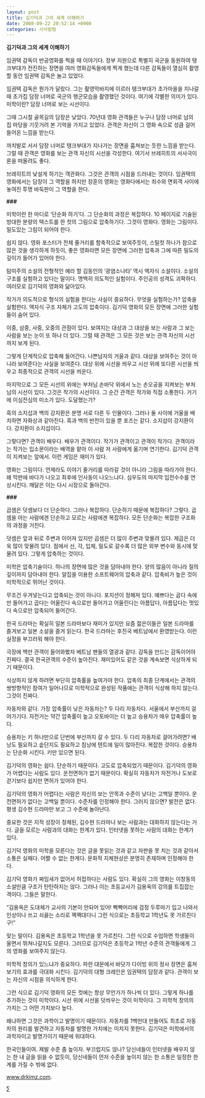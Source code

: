 ```yaml
---
layout: post
title: 김기덕과 그의 세계 이해하기
date: 2008-09-22 20:52:14 +0900
categories: 시사칼럼
---
```

**김기덕과 그의 세계 이해하기**

임권택 감독이 반공영화를 찍을 때 이야기다. 정부 지원으로 특별히 국군을 동원하여 탱크부대가 전진하는 장면을 여러 영화감독들에게 찍게 했는데 다른 감독들이 열심히 촬영할 동안 임권택 감독은 놀고 있었다. 

임권택 감독은 뭔가가 달랐다. 그는 촬영막바지에 이르러 탱크부대가 초가마을을 지나갈 때 초가집 담장 너머로 국군의 행군모습을 촬영했던 것이다. 여기에 각별한 의미가 있다. 미학이란? 담장 너머로 보는 시선이다. 

그때 그시절 골목길의 담장은 낮았다. 70년대 영화 관객들은 누구나 담장 너머로 남의 집 마당을 기웃거려 본 기억을 가지고 있었다. 관객은 자신이 그 영화 속으로 성큼 걸어들어온 느낌을 받는다.

까치발로 서서 담장 너머로 탱크부대가 지나가는 장면을 훔쳐보는 듯한 느낌을 받는다. 그럴 때 관객은 영화를 보는 관객 자신의 시선을 각성한다. 여기서 브레히트의 서사극이론을 떠올려도 좋다. 

브레히트의 낯설게 하기는 객관화다. 그것은 관객의 시점을 드러내는 것이다. 임권택의 영화에서는 담장이 그 역할을 하지만 장훈의 영화는 영화다에서는 죄수와 면회객 사이에 놓여진 투명 바둑판이 그 역할을 한다.

**###**

미학이란 한 마디로 ‘단순화 하기’다. 그 단순화의 과정은 복잡하다. 10 페이지로 기술된 방대한 분량의 텍스트를 한 컷의 그림으로 압축하기다. 그것이 영화다. 영화는 그림이다. 밀도있는 그림이 되어야 한다.

쉽지 않다. 영화 포스터가 전체 줄거리를 함축적으로 보여주듯이, 스틸컷 하나가 참으로 많은 것을 생각하게 하듯이, 좋은 영화라면 모든 장면에 그러한 압축과 그에 따른 밀도의 깊이가 들어가 있어야 한다. 

탐미주의 소설의 전형적인 예라 할 김동인의 ‘광염소나타’ 역시 액자식 소설이다. 소설의 구조를 실험하고 있다는 말이다. 명백히 의도적인 실험이다. 주인공의 성격도 괴팍하다. 여러모로 김기덕의 영화와 닮아있다. 

작가가 의도적으로 형식의 실험을 한다는 사실이 중요하다. 무엇을 실험하는가? 압축을 실험한다. 액자식 구조 자체가 고도의 압축이다. 김기덕 영화의 모든 장면에 그러한 실험들이 숨어 있다. 

이중, 삼중, 사중, 오중의 관점이 있다. 보여지는 대상과 그 대상을 보는 사람과 그 보는 사람을 보는 눈이 또 하나 더 있다. 그럴 때 관객은 그 모든 것은 보는 관객 자신의 시선까지 보게 된다. 

그렇게 단계적으로 압축해 들어간다. 나쁜남자의 거울과 같다. 대상을 보여주는 것이 아니라 보여준다는 사실을 보여준다. 대상 위에 시선을 씌우고 시선 위에 또다른 시선을 씌우고 최종적으로 관객의 시선을 씌운다.

마지막으로 그 모든 시선의 위에는 부처님 손바닥 위에서 노는 손오공을 지켜보는 부처님의 시선이 있다. 그것은 작가의 시선이다. 그 순간 관객은 작가와 직접 소통한다. 거기에 이심전심의 미소가 있다. 도달했는가?

흑의 소지섭과 백의 강지환은 분명 서로 다른 두 인물이다. 그러나 둘 사이에 거울을 배치하면 자화상과 같아진다. 흑과 백의 반전이 있을 뿐 포즈는 같다. 소지섭이 강지환이다. 강지환이 소지섭이다. 

그렇다면? 관객이 배우다. 배우가 관객이다. 작가가 관객이고 관객이 작가다. 관객이라는 작가는 입소문이라는 배역을 맡아 이 사람 저 사람에게 옮기며 연기한다. 김기덕 관객이 지켜보는 앞에서. 이런 게임은 재미가 있다. 

영화는 그림이다. 언제라도 이야기 줄거리를 따라갈 것이 아니라 그림을 따라가야 한다. 왜 막판에 바다가 나오고 최후에 인사동이 나오느냐다. 심우도의 마지막 입전수수를 연상시킨다. 깨달은 이는 다시 시장으로 돌아간다. 

**###**

곱셈은 덧셈보다 더 단순하다. 그러나 복잡하다. 단순하기 때문에 복잡하다? 그렇다. 곱셈을 아는 사람에겐 단순하고 모르는 사람에겐 복잡하다. 모든 단순화는 복잡한 구조화의 과정을 거친다.

덧셈은 앞과 뒤로 주변과 이어져 있지만 곱셈은 더 많이 주변과 맞물려 있다. 제곱은 더욱 많이 맞물려 있다. 점에서 선, 각, 입체, 밀도로 갈수록 더 많은 외부 변수와 동시에 맞물려 있다. 그렇게 압축하는 것이다.

미학은 압축기술이다. 하나의 장면에 많은 것을 담아내야 한다. 양의 많음이 아니라 질의 깊이까지 담아내야 한다. 알집을 이용한 소프트웨어의 압축과 같다. 압축비가 높은 것이 미학적으로 뛰어난 것이다. 

무조건 우겨넣는다고 압축되는 것이 아니다. 포지션이 정해져 있다. 예쁘다는 곱다 속에만 들어가고 곱다는 어울린다 속으로만 들어가고 어울린다는 아름답다, 아름답다는 멋있다 속으로만 압축되어 들어간다.

한국 드라마는 확실히 일본 드라마보다 재미가 있지만 요즘 젊은이들은 일본 드라마를 즐겨보고 일본 소설을 즐겨 읽는다. 한국 드라마는 후진국 베트남에서 환영받는다. 이런 실정을 부끄러워 해야 한다. 

극장에 백만 관객이 들어와봤자 베트남 팬들의 열광과 같다. 감독을 만드는 감독이어야 진짜다. 결국 한국관객의 수준이 높아진다. 재미있어도 같은 것을 계속보면 식상하게 되기 때문이다. 

식상하지 않게 하려면 부단히 압축률을 높여가야 한다. 압축의 최종 단계에서는 관객의 쌍방향적인 참여가 일어나므로 미학적으로 완성된 작품에는 관객이 식상해 하지 않는다. 그것이 진짜다. 

자동차와 같다. 가장 압축률이 낮은 자동차는? 두 다리 자동차다. 서울에서 부산까지 걸어가기다. 자전거는 약간 압축률이 높고 오토바이는 더 높고 승용차가 매우 압축률이 높다. 

승용차는 키 하나만으로 단번에 부산까지 갈 수 있다. 두 다리 자동차로 걸어가려면? 배낭도 필요하고 솥단지도 필요하고 침낭에 텐트에 일이 많아진다. 복잡한 것이다. 승용차는 단순화 시킨다. 키만 있으면 된다.

김기덕의 영화는 쉽다. 단순하기 때문이다. 고도로 압축되었기 때문이다. 김기덕의 영화가 어렵다는 사람도 있다. 운전면허가 없기 때문이다. 확실히 자동차가 자전거나 도보로 걷기보다 쉽지만 면허가 있어야 한다.

김기덕의 영화가 어렵다는 사람은 자신의 보는 안목과 수준이 낮다는 고백일 뿐이다. 운전면허가 없다는 고백일 뿐이다. 수준차를 인정해야 한다. 그러지 않으면? 발전은 없다. 평생 김수현 드라마만 보고 그 수준에 놀아난다.

중요한 것은 지적 성장이 정체된, 김수현 드라마나 보는 사람과는 대화하지 않는다는 거다. 글을 모르는 사람과의 대화는 한계가 있다. 인터넷을 못하는 사람의 대화는 한계가 있다. 

김기덕 영화의 미학을 모른다는 것은 글을 못읽는 것과 같고 자판을 못 치는 것과 같아서 소통은 실패다. 어쩔 수 없는 한계다. 문화적 지체현상은 분명히 존재하며 인정해야 한다. 

김기덕 영화가 짜임새가 없어서 허접하다는 사람도 있다. 확실히 그의 영화는 이창동의 소설만큼 구조가 탄탄하지는 않다. 그러나 이는 초등교사가 김용옥의 강의를 트집잡는 격이다. 그들은 말한다.

“김용옥은 도대체가 교사의 기본이 안되어 있어! 빡빡머리에 검정 두루마기 입고 나와서 인상이나 쓰고 쇠끓는 소리로 꽥꽥대다니 그런 식으로는 초등학교 1학년도 못 가르친다구!”

맞는 말이다. 김용옥은 초등학교 1학년을 못 가르친다. 그런 식으로 수업하면 학생들이 울면서 뛰쳐나갈지도 모른다. 그러므로 김기덕은 초등학교 1학년 수준의 관객들에게 그의 영화를 보여주지 않는다.

미학적 창의가 있느냐가 중요하다. 파란 대문에서 바닷가 다이빙 위의 정사 장면은 훔쳐보기의 효과를 극대화 시킨다. 김기덕의 대형 크레인은 임권택의 담장과 같다. 관객이 보는 자신의 시점을 의식하게 한다.

그런 식으로 김기덕 영화의 모든 컷에는 항상 무언가가 하나씩 더 있다. 그렇게 하나를 추가하는 것이 미학이다. 시선 위에 시선을 덧씌우는 것이 미학이다. 그 미학적 창의의 가치는 그 어떤 가치보다 높다.

왜냐하면 그것은 과학이고 발명이기 때문이다. 자동차를 1백만대 만들어도 최초로 자동차의 원리를 발견하고 자동차를 발명한 가치에는 미치지 못한다. 김기덕은 미학에서의 과학자이고 발명가이기 때문에 위대하다. 

한국인들이여. 제발 수준 좀 높이자. 부끄럽지도 않나? 당신네들이 인터넷을 배우지 않는 한 내 글을 읽을 수 없듯이, 당신네들이 먼저 수준을 높이지 않는 한 소통은 일정한 한계를 가질 수 밖에 없다. 



www.drkimz.com.

∑
